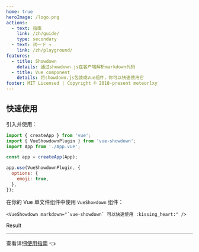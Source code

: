 ```yaml
---
home: true
heroImage: /logo.png
actions:
  - text: 指南
    link: /zh/guide/
    type: secondary
  - text: 试一下 →
    link: /zh/playground/
features:
  - title: Showdown
    details: 通过showdown.js在客户端解析markdown代码
  - title: Vue component
    details: 将showdown.js包装成Vue组件，你可以快速使用它
footer: MIT Licensed | Copyright © 2018-present meteorlxy
---
```


## 快速使用

引入并使用：

```js
import { createApp } from 'vue';
import { VueShowdownPlugin } from 'vue-showdown';
import App from './App.vue';

const app = createApp(App);

app.use(VueShowdownPlugin, {
  options: {
    emoji: true,
  },
});
```

在你的 Vue 单文件组件中使用 `VueShowdown` 组件：

```vue
<VueShowdown markdown="`vue-showdown` 可以快速使用 :kissing_heart:" />
```

Result

<VueShowdown markdown="`vue-showdown` 可以快速使用 :kissing_heart:" />

---

查看详细[使用指南](./guide/) :point_left:
